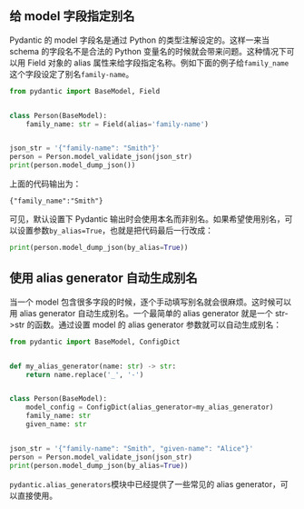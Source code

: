 ## 给 model 字段指定别名

Pydantic 的 model 字段名是通过 Python 的类型注解设定的。这样一来当 schema 的字段名不是合法的 Python 变量名的时候就会带来问题。这种情况下可以用 Field 对象的 alias 属性来给字段指定名称。例如下面的例子给`family_name`这个字段设定了别名`family-name`。

```python
from pydantic import BaseModel, Field


class Person(BaseModel):
    family_name: str = Field(alias='family-name')


json_str = '{"family-name": "Smith"}'
person = Person.model_validate_json(json_str)
print(person.model_dump_json())
```

上面的代码输出为：

```
{"family_name":"Smith"}
```

可见，默认设置下 Pydantic 输出时会使用本名而非别名。如果希望使用别名，可以设置参数`by_alias=True`，也就是把代码最后一行改成：

```python
print(person.model_dump_json(by_alias=True))
```

## 使用 alias generator 自动生成别名

当一个 model 包含很多字段的时候，逐个手动填写别名就会很麻烦。这时候可以用 alias generator 自动生成别名。一个最简单的 alias generator 就是一个 str->str 的函数。通过设置 model 的 alias generator 参数就可以自动生成别名：

```python
from pydantic import BaseModel, ConfigDict


def my_alias_generator(name: str) -> str:
    return name.replace('_', '-')


class Person(BaseModel):
    model_config = ConfigDict(alias_generator=my_alias_generator)
    family_name: str
    given_name: str


json_str = '{"family-name": "Smith", "given-name": "Alice"}'
person = Person.model_validate_json(json_str)
print(person.model_dump_json(by_alias=True))
```

`pydantic.alias_generators`模块中已经提供了一些常见的 alias generator，可以直接使用。
